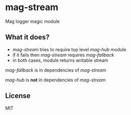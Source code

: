 # mag-stream

Mag logger magic module

## What it does?

* *mag-stream* tries to require top level *mag-hub* module
* if it fails then *mag-stream* requires *mag-fallback*
* in both cases, module returns writable stream

*mag-fallback* is in dependencies of *mag-stream*

*mag-hub* is **not** in dependencies of *mag-stream*

## License

MIT
